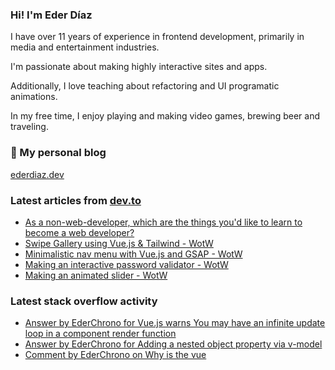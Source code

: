 ### Hi! I'm Eder Díaz

I have over 11 years of experience in frontend development, primarily in media and entertainment industries. 

I'm passionate about making highly interactive sites and apps. 

Additionally, I love teaching about refactoring and UI programatic animations. 

In my free time, I enjoy playing and making video games, brewing beer and traveling.

### 📝 My personal blog

[ederdiaz.dev](https://ederdiaz.dev/)

### Latest articles from [dev.to](https://dev.to/ederchrono)

<!-- BLOG-POST-LIST:START -->
- [As a non-web-developer, which are the things you'd like to learn to become a web developer?](https://dev.to/ederchrono/as-a-non-web-developer-which-are-the-things-you-d-like-to-learn-to-become-a-web-developer-6dp)
- [Swipe Gallery using Vue.js & Tailwind - WotW](https://dev.to/ederchrono/swipe-gallery-using-vue-js-tailwind-wotw-4akc)
- [Minimalistic nav menu with Vue.js and GSAP - WotW](https://dev.to/ederchrono/minimalistic-nav-menu-with-vue-js-and-gsap-wotw-1m3k)
- [Making an interactive password validator - WotW](https://dev.to/ederchrono/making-an-interactive-password-validator---wotw-1md0)
- [Making an animated slider - WotW](https://dev.to/ederchrono/making-an-animated-slider---wotw-mkj)
<!-- BLOG-POST-LIST:END -->

### Latest stack overflow activity

<!-- STACKOVERFLOW:START -->
- [Answer by EderChrono for Vue.js warns You may have an infinite update loop in a component render function](https://stackoverflow.com/questions/60306682/vue-js-warns-you-may-have-an-infinite-update-loop-in-a-component-render-function/60312930#60312930)
- [Answer by EderChrono for Adding a nested object property via v-model](https://stackoverflow.com/questions/60310324/adding-a-nested-object-property-via-v-model/60312267#60312267)
- [Comment by EderChrono on Why is the vue <template> invalid with v-bind:src?](https://stackoverflow.com/questions/58386043/why-is-the-vue-template-invalid-with-v-bindsrc/58386376#58386376)
- [Comment by EderChrono on Why is the vue <template> invalid with v-bind:src?](https://stackoverflow.com/questions/58386043/why-is-the-vue-template-invalid-with-v-bindsrc/58386376#58386376)
- [Answer by EderChrono for Why is the vue <template> invalid with v-bind:src?](https://stackoverflow.com/questions/58386043/why-is-the-vue-template-invalid-with-v-bindsrc/58386376#58386376)
<!-- STACKOVERFLOW:END -->
